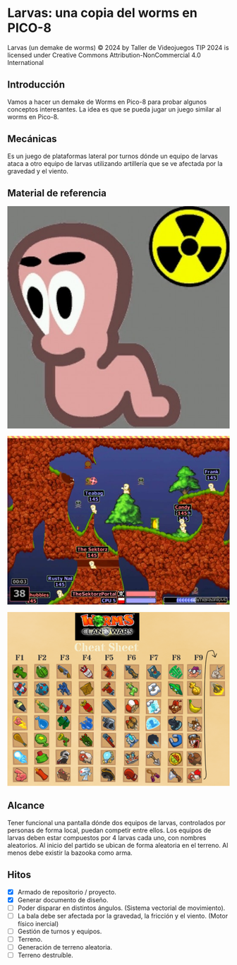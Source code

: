 # Larvas: una copia del worms en PICO-8

Larvas (un demake de worms) © 2024 by Taller de Videojuegos TIP 2024 is licensed under Creative Commons Attribution-NonCommercial 4.0 International

## Introducción

Vamos a hacer un demake de Worms en Pico-8 para probar algunos conceptos interesantes. La idea es que se pueda jugar un juego similar al worms en Pico-8.

## Mecánicas

Es un juego de plataformas lateral por turnos dónde un equipo de larvas ataca a otro equipo de larvas utilizando artillería que se ve afectada por la gravedad y el viento.

## Material de referencia

![Gusano de Worms y el logo nuclear](doc/worm01.jpg "Gusano de Worms y el logo nuclear")

![Captura del worms](doc/worms02.jpg "Captura del worms")

![Ejemplo de armas](doc/worms03.png "Ejemplo de armas")

## Alcance

Tener funcional una pantalla dónde dos equipos de larvas, controlados por personas de forma local, puedan competir entre ellos. Los equipos de larvas deben estar compuestos por 4 larvas cada uno, con nombres aleatorios. Al inicio del partido se ubican de forma aleatoria en el terreno. Al menos debe existir la bazooka como arma.

## Hitos

 - [x] Armado de repositorio / proyecto.
 - [x] Generar documento de diseño.
 - [ ] Poder disparar en distintos ángulos. (Sistema vectorial de movimiento).
 - [ ] La bala debe ser afectada por la gravedad, la fricción y el viento. (Motor físico inercial)
 - [ ] Gestión de turnos y equipos.
 - [ ] Terreno.
 - [ ] Generación de terreno aleatoria.
 - [ ] Terreno destruíble.

